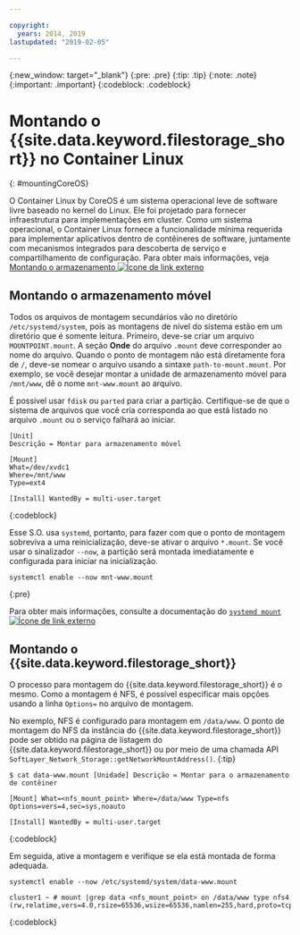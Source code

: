 ```yaml
---

copyright:
  years: 2014, 2019
lastupdated: "2019-02-05"

---
```

{:new_window: target="_blank"}
{:pre: .pre}
{:tip: .tip}
{:note: .note}
{:important: .important}
{:codeblock: .codeblock}


# Montando o {{site.data.keyword.filestorage_short}} no Container Linux
{: #mountingCoreOS}

O Container Linux by CoreOS é um sistema operacional leve de software livre baseado no kernel do Linux. Ele foi projetado para fornecer infraestrutura para implementações em cluster. Como um sistema operacional,
o Container Linux fornece a funcionalidade mínima requerida para implementar aplicativos dentro de
contêineres de software, juntamente com mecanismos integrados para descoberta de serviço e compartilhamento de configuração. Para obter mais informações, veja [Montando o armazenamento ![Ícone de link externo](../../icons/launch-glyph.svg "Ícone de link externo")](https://coreos.com/os/docs/latest/mounting-storage.html)

## Montando o armazenamento móvel

Todos os arquivos de montagem secundários vão no diretório `/etc/systemd/system`, pois as montagens de nível do sistema estão em um diretório que é somente leitura. Primeiro, deve-se criar um arquivo `MOUNTPOINT.mount`. A seção **Onde** do arquivo `.mount` deve corresponder ao nome do arquivo. Quando o ponto de montagem não está diretamente fora de `/`, deve-se nomear o arquivo usando a sintaxe `path-to-mount.mount`. Por exemplo, se você desejar montar a unidade de armazenamento móvel para `/mnt/www`, dê o nome `mnt-www.mount` ao arquivo.

É possível usar `fdisk` ou `parted` para criar a partição. Certifique-se de que o sistema de arquivos que você cria corresponda ao que está listado no arquivo `.mount` ou o serviço falhará ao iniciar.


```
[Unit]
Descrição = Montar para armazenamento móvel

[Mount]
What=/dev/xvdc1
Where=/mnt/www
Type=ext4

[Install] WantedBy = multi-user.target
```
{:codeblock}


Esse S.O. usa `systemd`, portanto, para fazer com que o ponto de montagem
sobreviva a uma reinicialização, deve-se ativar o arquivo `*.mount`. Se você usar o sinalizador `--now`, a partição será montada imediatamente e configurada para iniciar na inicialização.

```
systemctl enable --now mnt-www.mount
```
{:pre}

Para obter mais informações, consulte a documentação do [`systemd mount` ![Ícone de link externo](../../icons/launch-glyph.svg "Ícone de link externo")](https://www.freedesktop.org/software/systemd/man/systemd.mount.html)

## Montando o {{site.data.keyword.filestorage_short}}

O processo para montagem do {{site.data.keyword.filestorage_short}} é o mesmo. Como a montagem é NFS, é possível especificar mais opções usando a linha `Options=` no arquivo de montagem.

No exemplo, NFS é configurado para montagem em `/data/www`. O ponto de montagem do NFS da instância do {{site.data.keyword.filestorage_short}} pode ser obtido na página de listagem do {{site.data.keyword.filestorage_short}} ou por meio de uma chamada API `SoftLayer_Network_Storage::getNetworkMountAddress()`.
{:tip}

```
$ cat data-www.mount [Unidade] Descrição = Montar para o armazenamento de contêiner

[Mount] What=<nfs_mount_point> Where=/data/www Type=nfs Options=vers=4,sec=sys,noauto

[Install] WantedBy = multi-user.target
```
{:codeblock}

Em seguida, ative a montagem e verifique se ela está montada de forma adequada.

```
systemctl enable --now /etc/systemd/system/data-www.mount

cluster1 ~ # mount |grep data <nfs_mount_point> on /data/www type nfs4 (rw,relatime,vers=4.0,rsize=65536,wsize=65536,namlen=255,hard,proto=tcp,port=0,timeo=600,retrans=2,sec=sys,clientaddr=10.81.x.x,local_lock=none,addr=10.1.x.x)
```
{:codeblock}
